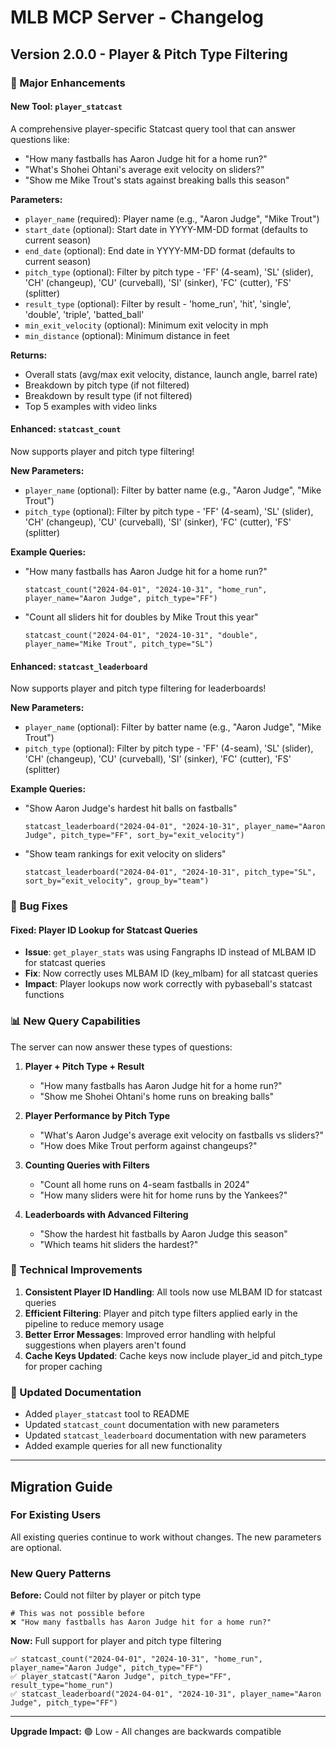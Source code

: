 # MLB MCP Server - Changelog

## Version 2.0.0 - Player & Pitch Type Filtering

### 🎯 Major Enhancements

#### New Tool: `player_statcast`
A comprehensive player-specific Statcast query tool that can answer questions like:
- "How many fastballs has Aaron Judge hit for a home run?"
- "What's Shohei Ohtani's average exit velocity on sliders?"
- "Show me Mike Trout's stats against breaking balls this season"

**Parameters:**
- `player_name` (required): Player name (e.g., "Aaron Judge", "Mike Trout")
- `start_date` (optional): Start date in YYYY-MM-DD format (defaults to current season)
- `end_date` (optional): End date in YYYY-MM-DD format (defaults to current season)
- `pitch_type` (optional): Filter by pitch type - 'FF' (4-seam), 'SL' (slider), 'CH' (changeup), 'CU' (curveball), 'SI' (sinker), 'FC' (cutter), 'FS' (splitter)
- `result_type` (optional): Filter by result - 'home_run', 'hit', 'single', 'double', 'triple', 'batted_ball'
- `min_exit_velocity` (optional): Minimum exit velocity in mph
- `min_distance` (optional): Minimum distance in feet

**Returns:**
- Overall stats (avg/max exit velocity, distance, launch angle, barrel rate)
- Breakdown by pitch type (if not filtered)
- Breakdown by result type (if not filtered)
- Top 5 examples with video links

#### Enhanced: `statcast_count`
Now supports player and pitch type filtering!

**New Parameters:**
- `player_name` (optional): Filter by batter name (e.g., "Aaron Judge", "Mike Trout")
- `pitch_type` (optional): Filter by pitch type - 'FF' (4-seam), 'SL' (slider), 'CH' (changeup), 'CU' (curveball), 'SI' (sinker), 'FC' (cutter), 'FS' (splitter)

**Example Queries:**
- "How many fastballs has Aaron Judge hit for a home run?"
  ```
  statcast_count("2024-04-01", "2024-10-31", "home_run", player_name="Aaron Judge", pitch_type="FF")
  ```
- "Count all sliders hit for doubles by Mike Trout this year"
  ```
  statcast_count("2024-04-01", "2024-10-31", "double", player_name="Mike Trout", pitch_type="SL")
  ```

#### Enhanced: `statcast_leaderboard`
Now supports player and pitch type filtering for leaderboards!

**New Parameters:**
- `player_name` (optional): Filter by batter name (e.g., "Aaron Judge", "Mike Trout")
- `pitch_type` (optional): Filter by pitch type - 'FF' (4-seam), 'SL' (slider), 'CH' (changeup), 'CU' (curveball), 'SI' (sinker), 'FC' (cutter), 'FS' (splitter)

**Example Queries:**
- "Show Aaron Judge's hardest hit balls on fastballs"
  ```
  statcast_leaderboard("2024-04-01", "2024-10-31", player_name="Aaron Judge", pitch_type="FF", sort_by="exit_velocity")
  ```
- "Show team rankings for exit velocity on sliders"
  ```
  statcast_leaderboard("2024-04-01", "2024-10-31", pitch_type="SL", sort_by="exit_velocity", group_by="team")
  ```

### 🐛 Bug Fixes

#### Fixed: Player ID Lookup for Statcast Queries
- **Issue**: `get_player_stats` was using Fangraphs ID instead of MLBAM ID for statcast queries
- **Fix**: Now correctly uses MLBAM ID (key_mlbam) for all statcast queries
- **Impact**: Player lookups now work correctly with pybaseball's statcast functions

### 📊 New Query Capabilities

The server can now answer these types of questions:

1. **Player + Pitch Type + Result**
   - "How many fastballs has Aaron Judge hit for a home run?"
   - "Show me Shohei Ohtani's home runs on breaking balls"

2. **Player Performance by Pitch Type**
   - "What's Aaron Judge's average exit velocity on fastballs vs sliders?"
   - "How does Mike Trout perform against changeups?"

3. **Counting Queries with Filters**
   - "Count all home runs on 4-seam fastballs in 2024"
   - "How many sliders were hit for home runs by the Yankees?"

4. **Leaderboards with Advanced Filtering**
   - "Show the hardest hit fastballs by Aaron Judge this season"
   - "Which teams hit sliders the hardest?"

### 🔧 Technical Improvements

1. **Consistent Player ID Handling**: All tools now use MLBAM ID for statcast queries
2. **Efficient Filtering**: Player and pitch type filters applied early in the pipeline to reduce memory usage
3. **Better Error Messages**: Improved error handling with helpful suggestions when players aren't found
4. **Cache Keys Updated**: Cache keys now include player_id and pitch_type for proper caching

### 📝 Updated Documentation

- Added `player_statcast` tool to README
- Updated `statcast_count` documentation with new parameters
- Updated `statcast_leaderboard` documentation with new parameters
- Added example queries for all new functionality

---

## Migration Guide

### For Existing Users

All existing queries continue to work without changes. The new parameters are optional.

### New Query Patterns

**Before:** Could not filter by player or pitch type
```
# This was not possible before
❌ "How many fastballs has Aaron Judge hit for a home run?"
```

**Now:** Full support for player and pitch type filtering
```
✅ statcast_count("2024-04-01", "2024-10-31", "home_run", player_name="Aaron Judge", pitch_type="FF")
✅ player_statcast("Aaron Judge", pitch_type="FF", result_type="home_run")
✅ statcast_leaderboard("2024-04-01", "2024-10-31", player_name="Aaron Judge", pitch_type="FF")
```

---

**Upgrade Impact:** 🟢 Low - All changes are backwards compatible
